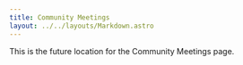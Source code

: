 ```yaml
---
title: Community Meetings
layout: ../../layouts/Markdown.astro
---
```


This is the future location for the Community Meetings page.
